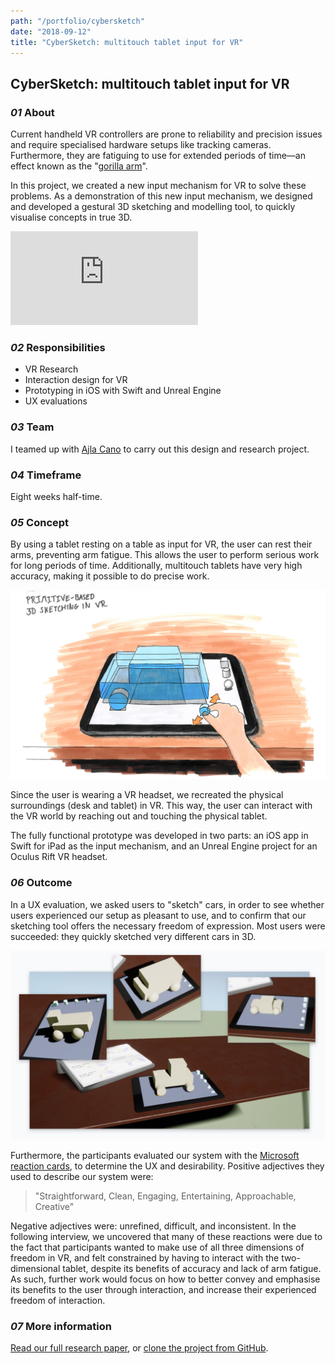 ```yaml
---
path: "/portfolio/cybersketch"
date: "2018-09-12"
title: "CyberSketch: multitouch tablet input for VR"
---
```


## CyberSketch: multitouch tablet input for VR

### *01* About

Current handheld VR controllers are prone to reliability and precision issues and require specialised hardware setups like tracking cameras. Furthermore, they are fatiguing to use for extended periods of time—an effect known as the "[gorilla arm](https://en.wikipedia.org/wiki/Touchscreen#"Gorilla_arm")".

In this project, we created a new input mechanism for VR to solve these problems. As a demonstration of this new input mechanism, we designed and developed a gestural 3D sketching and modelling tool, to quickly visualise concepts in true 3D.

<iframe src="https://player.vimeo.com/video/272779701?autoplay=0&loop=1&color=ABEAF7&title=0&byline=0&portrait=0" frameBorder="0"></iframe>

<column-wrapper>
<half-column>

### *02* Responsibilities

- VR Research
- Interaction design for VR
- Prototyping in iOS with Swift and Unreal Engine
- UX evaluations

</half-column>
<half-column>

### *03* Team

I teamed up with [Ajla Cano](https://www.ajlacano.com) to carry out this design and research project.

### *04* Timeframe

Eight weeks half-time.

</half-column>
</column-wrapper>

### *05* Concept

By using a tablet resting on a table as input for VR, the user can rest their arms, preventing arm fatigue. This allows the user to perform serious work for long periods of time. Additionally, multitouch tablets have very high accuracy, making it possible to do precise work.

![Sketch of envisioned interactions on tablet.](./img/cybersketch/sketch.jpg)

Since the user is wearing a VR headset, we recreated the physical surroundings (desk and tablet) in VR. This way, the user can interact with the VR world by reaching out and touching the physical tablet.

The fully functional prototype was developed in two parts: an iOS app in Swift for iPad as the input mechanism, and an Unreal Engine project for an Oculus Rift VR headset.

### *06* Outcome

In a UX evaluation, we asked users to "sketch" cars, in order to see whether users experienced our setup as pleasant to use, and to confirm that our sketching tool offers the necessary freedom of expression. Most users were succeeded: they quickly sketched very different cars in 3D.

![Cars created in CyberSketch](./img/cybersketch/cars.jpg)

Furthermore, the participants evaluated our system with the [Microsoft reaction cards](https://en.wikipedia.org/wiki/Microsoft_Reaction_Card_Method_(Desirability_Testing)), to determine the UX and desirability. Positive adjectives they used to describe our system were: 

<blockquote>
"Straightforward, Clean, Engaging, Entertaining, Approachable, Creative"
</blockquote>

Negative adjectives were: unrefined, difficult, and inconsistent. In the following interview, we uncovered that many of these reactions were due to the fact that participants wanted to make use of all three dimensions of freedom in VR, and felt constrained by having to interact with the two-dimensional tablet, despite its benefits of accuracy and lack of arm fatigue. As such, further work would focus on how to better convey and emphasise its benefits to the user through interaction, and increase their experienced freedom of interaction.

### *07* More information

[Read our full research paper](/CyberSketch.pdf), or [clone the project from GitHub](https://github.com/DanielRoeven/vr-3d-sketching).